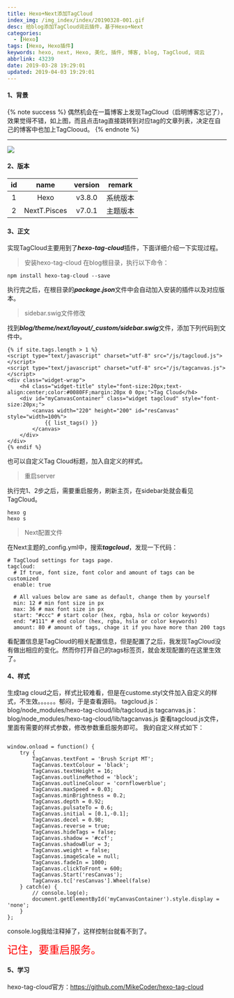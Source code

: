 ```yaml
---
title: Hexo+Next添加TagCloud
index_img: /img_index/index/20190328-001.gif
desc: 给blog添加TagCloud词云插件，基于Hexo+Next
categories:
  - [Hexo]
tags: [Hexo, Hexo插件]
keywords: hexo, next, Hexo, 美化, 插件, 博客, blog, TagCloud, 词云
abbrlink: 43239
date: 2019-03-28 19:29:01
updated: 2019-04-03 19:29:01
---
```



#### 1、背景
{% note success %}
偶然机会在一篇博客上发现TagCloud（启明博客忘记了），效果觉得不错，如上图，而且点击tag直接跳转到对应tag的文章列表，决定在自己的博客中也加上TagClooud。
{% endnote %}

<!--more-->
<hr />

![](article_tagcloud.gif)

#### 2、版本

| id  |     name     | version | remark   |
|:---:|:------------:|:-------:| :--------: |
|  1  |     Hexo     | v3.8.0  | 系统版本 |
|  2  | NextT.Pisces | v7.0.1  | 主题版本 |

#### 3、正文

实现TagCloud主要用到了***hexo-tag-cloud***插件，下面详细介绍一下实现过程。

> 安装hexo-tag-cloud
在blog根目录，执行以下命令：
```
npm install hexo-tag-cloud --save
```
执行完之后，在根目录的***package.json***文件中会自动加入安装的插件以及对应版本。

> sidebar.swig文件修改

找到***blog/theme/next/layout/_custom/sidebar.swig***文件，添加下列代码到文件中。
```
{% if site.tags.length > 1 %}
<script type="text/javascript" charset="utf-8" src="/js/tagcloud.js"></script>
<script type="text/javascript" charset="utf-8" src="/js/tagcanvas.js"></script>
<div class="widget-wrap">
    <h4 class="widget-title" style="font-size:20px;text-align:center;color:#0080FF;margin:20px 0 0px;">Tag Cloud</h4>
    <div id="myCanvasContainer" class="widget tagcloud" style="font-size:20px;">
        <canvas width="220" height="200" id="resCanvas" style="width=100%">
            {{ list_tags() }}
        </canvas>
    </div>
</div>
{% endif %}
```
也可以自定义Tag Cloud标题，加入自定义的样式。

> 重启server

执行完1、2步之后，需要重启服务，刷新主页，在sidebar处就会看见TagCloud。
```
hexo g
hexo s
```

> Next配置文件

在Next主题的_config.yml中，搜索***tagcloud***，发现一下代码：
```
# TagCloud settings for tags page.
tagcloud:
  # If true, font size, font color and amount of tags can be customized
  enable: true

  # All values below are same as default, change them by yourself
  min: 12 # min font size in px
  max: 36 # max font size in px
  start: "#ccc" # start color (hex, rgba, hsla or color keywords)
  end: "#111" # end color (hex, rgba, hsla or color keywords)
  amount: 80 # amount of tags, chage it if you have more than 200 tags
```
看配置信息是TagCloud的相关配置信息，但是配置了之后，我发现TagCloud没有做出相应的变化。然而你打开自己的tags标签页，就会发现配置的在这里生效了。

#### 4、样式

生成tag cloud之后，样式比较难看，但是在custome.styl文件加入自定义的样式，不生效。。。。。。郁闷，于是查看源码。
tagcloud.js：blog/node_modules/hexo-tag-cloud/lib/tagcloud.js
tagcanvas.js：blog/node_modules/hexo-tag-cloud/lib/tagcanvas.js
查看tagcloud.js文件，里面有需要的样式参数，修改参数重启服务即可。
我的自定义样式如下：
```

window.onload = function() {
    try {
        TagCanvas.textFont = 'Brush Script MT';
        TagCanvas.textColour = 'black';
        TagCanvas.textHeight = 16;
        TagCanvas.outlineMethod = 'block';
        TagCanvas.outlineColour = 'cornflowerblue';
        TagCanvas.maxSpeed = 0.03;
        TagCanvas.minBrightness = 0.2;
        TagCanvas.depth = 0.92;
        TagCanvas.pulsateTo = 0.6;
        TagCanvas.initial = [0.1,-0.1];
        TagCanvas.decel = 0.98;
        TagCanvas.reverse = true;
        TagCanvas.hideTags = false;
        TagCanvas.shadow = '#ccf';
        TagCanvas.shadowBlur = 3;
        TagCanvas.weight = false;
        TagCanvas.imageScale = null;
        TagCanvas.fadeIn = 1000;
        TagCanvas.clickToFront = 600;
        TagCanvas.Start('resCanvas');
        TagCanvas.tc['resCanvas'].Wheel(false)
    } catch(e) {
        // console.log(e);
        document.getElementById('myCanvasContainer').style.display = 'none';
    }
};
```
console.log我给注释掉了，这样控制台就看不到了。

<font color="red" size="5">记住，要重启服务。</font>

#### 5、学习

hexo-tag-cloud官方：https://github.com/MikeCoder/hexo-tag-cloud
